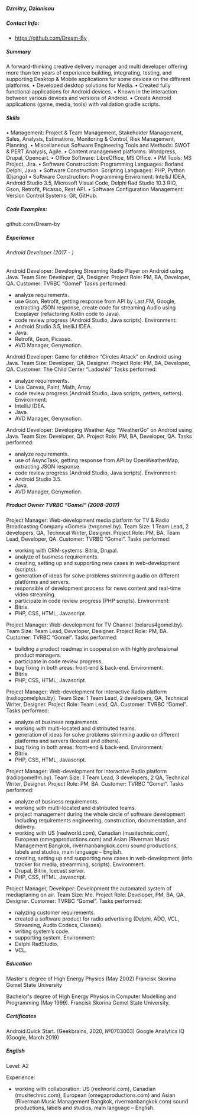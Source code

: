 ##### Dzmitry, Dzianisau
##### Contact Info: 
 - https://github.com/Dream-By

##### Summary
A forward-thinking creative delivery manager and multi developer offering more than ten years of experience building, integrating, testing, and supporting Desktop & Mobile applications for some devices on the different platforms.
•	Developed desktop solutions for Media.
•	Created fully functional applications for Android devices.
•	Known in the interaction between various devices and versions of Android.
•	Create Android applications (game, media, tools) with validation gradle scripts.


##### Skills

•	Management: Project & Team Management, Stakeholder Management, Sales, Analysis, Estimations, Monitoring & Control, Risk Management, Planning.
•	Miscellaneous Software Engineering Tools and Methods: SWOT & PERT Analysis, Agile.
•	Content management platforms: Wordpress, Drupal, Opencart.
•	Office Software: LibreOffice, MS Office.
•	PM Tools: MS Project, Jira.
•	Software Construction: Programming Languages:  Borland Delphi, Java.
•	Software Construction: Scripting Languages: PHP, Python (Django)
•	Software Construction: Programming Enviroment: IntelliJ IDEA, Android Studio 3.5, Microsoft Visual Code, Delphi Rad Studio 10.3 RIO, Gson, Retrofit, Picasso, Rest API.
•	Software Configuration Management: Version Control Systems: Git, GitHub.

##### Code Examples:
github.com/Dream-by

##### Experience
###### Android Developer (2017 - )
Android Developer: Developing Streaming Radio Player on Android using Java. 
Team Size: Developer, QA, Designer.
Project Role: PM, BA, Developer, QA.
Customer: TVRBC “Gomel”
Tasks performed:
 - analyze requirements.
 - use Gson, Retrofit, getting response from API by Last.FM, Google, extracting JSON response, create code for streaming Audio using Exoplayer (refactoring Kotlin code to Java).
 - code review progress (Android Studio, Java scripts).
Environment:
 - Android Studio 3.5, InelliJ IDEA.
 - Java.
 - Retrofit, Gson, Picasso.
 -	AVD Manager, Genymotion.
 
Android Developer: Game for children “Circles Attack” on Android using Java. 
Team Size: Developer, QA, Designer.
Project Role: PM, BA, Developer, QA.
Customer: The Child Center “Ladoshki”
Tasks performed:
 - analyze requirements.
 - Use Canvas, Paint, Math, Array
 - 	code review progress (Android Studio, Java scripts, getters, setters).
Environment:
 - IntelliJ IDEA.
 - 	Java.
 - 	AVD Manager, Genymotion.

Android Developer: Developing Weather App “WeatherGo” on Android using Java.
Team Size: Developer, QA.
Project Role: PM, BA, Developer, QA.
Tasks performed:
 - analyze requirements.
 - use of AsyncTask, getting response from API by OpenWeatherMap, extracting JSON response.
 - 	code review progress (Android Studio, Java scripts).
Environment:
 - 	Android Studio 3.5.
 - 	Java.
 - 	AVD Manager, Genymotion.

##### Product Owner TVRBC "Gomel" (2008-2017)
Project Manager: Web-development media platform for TV & Radio Broadcasting Company «Gomel» (tvrgomel.by).
Team Size: 1 Team Lead, 2 developers, QA, Technical Writer, Designer.
Project Role: PM, BA, Team Lead, Developer, QA.
Customer: TVRBC “Gomel”.
Tasks performed:
 - working with CRM-systems: Bitrix, Drupal.
 - analyze of business requirements.
 - 	creating, setting up and supporting new cases in web-development (scripts).
 - 	generation of ideas for solve problems strimming audio on different platforms and servers.
 - 	responsible of development process for news content and real-time video streaming.
 - 	participate in code review progress (PHP scripts).
Environment:
 - 	Bitrix.
 - 	PHP, CSS, HTML, Javascript.
 
Project Manager: Web-development for TV Channel  (belarus4gomel.by).
Team Size: Team Lead, Developer, Designer.
Project Role: PM, BA.
Customer: TVRBC “Gomel”.
Tasks performed:
 - building a product roadmap in cooperation with highly professional product managers.
 - participate in code review progress.
 - 	bug fixing in both areas: front-end & back-end.
Environment:
 - 	Bitrix.
 - 	PHP, CSS, HTML, Javascript.
 
Project Manager: Web-development for interactive Radio platform (radiogomelplus.by).
Team Size: 1 Team Lead, 2 developers, QA, Technical Writer, Designer.
Project Role: Team Lead, QA.
Customer: TVRBC “Gomel”.
Tasks performed:
 - analyze of business requirements.
 - 	working with multi-located and distributed teams.
 - 	generation of ideas for solve problems strimming audio on different platforms and servers (Icecast and others).
 - 	bug fixing in both areas: front-end & back-end.
Environment:
 - 	Bitrix.
 - 	PHP, CSS, HTML, Javascript.
 
Project Manager: Web-development for interactive Radio platform (radiogomelfm.by).
Team Size: 1 Team Lead, 3 developers, 2 QA, Technical Writer, Designer.
Project Role: PM, BA.
Customer: TVRBC “Gomel”.
Tasks performed:
 - analyze of business requirements.
 - working with multi-located and distributed teams.
 - project management during the whole circle of software development including requirements engineering, construction, documentation, and delivery.
 - working with US (reelworld.com), Canadian (musitechnic.com), European (omegaproductions.com) and Asian (Riverman Music Management Bangkok, rivermanbangkok.com) sound productions, labels and studios, main language – English.
 - 	creating, setting up and supporting new cases in web-development (info tracker for media, streamming, scripts).
Environment:
 - 	Drupal, Bitrix, Icecast server.
 - 	PHP, CSS, HTML, Javascript.
 
Project Manager, Developer: Development the automated system of mediaplaning on air.
Team Size: Me.
Project Role: Developer, PM, BA, QA, Designer.
Customer: TVRBC “Gomel”.
Tasks performed:
 - nalyzing customer requirements.
 - 	created a software product for radio advertising (Delphi, ADO, VCL, Streaming, Audio Codecs, Classes).
 - 	writing system’s code.
 - 	supporting system.
Environment:
 - 	Delphi RadStudio.
 - 	VCL.
 
##### Education
Master's degree of High Energy Physics (May 2002)
Francisk Skorina Gomel State University

Bachelor's degree of High Energy Physics in Computer Modelling and Programming (May 1999).
Francisk Skorina Gomel State University.

##### Certificates
Android.Quick Start. (Geekbrains, 2020, №0703003)
Google Analytics IQ (Google, March 2019)

##### English
 Level: A2
 
 Experience:
  - working with collaboration: US (reelworld.com), Canadian (musitechnic.com), European (omegaproductions.com) and Asian (Riverman Music Management Bangkok, rivermanbangkok.com) sound productions, labels and studios, main language – English.
